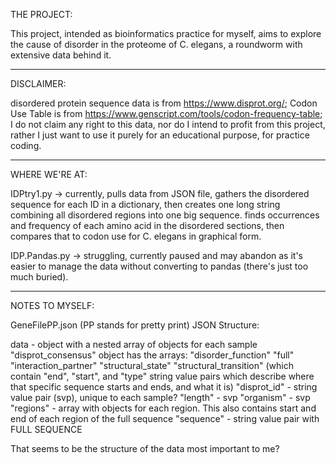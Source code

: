 THE PROJECT:

This project, intended as bioinformatics practice for myself, aims to explore the cause of disorder in the proteome of C. elegans, a roundworm with extensive data behind it. 

_________________________________________________________

DISCLAIMER:

disordered protein sequence data is from https://www.disprot.org/;
Codon Use Table is from https://www.genscript.com/tools/codon-frequency-table;
I do not claim any right to this data, nor do I intend to profit from this project, rather I just want to use it purely for an educational purpose, for practice coding.

_________________________________________________________

WHERE WE'RE AT:

IDPtry1.py -> currently, pulls data from JSON file, gathers the disordered sequence for each ID in a dictionary, then creates one long string combining all disordered regions into one big sequence. finds occurrences and frequency of each amino acid in the disordered sections, then compares that to codon use for C. elegans in graphical form.

IDP.Pandas.py -> struggling, currently paused and may abandon as it's easier to manage the data without converting to pandas (there's just too much buried).

____________________________________________________________

NOTES TO MYSELF:


GeneFilePP.json (PP stands for pretty print) JSON Structure:

data - object with a nested array of objects for each sample
    "disprot_consensus" object has the arrays:
      "disorder_function"
      "full"
      "interaction_partner"
      "structural_state"
      "structural_transition" (which contain "end", "start", and "type" string value pairs which describe where that specific sequence starts and ends, and what it is)
    "disprot_id" - string value pair (svp), unique to each sample?
    "length" - svp
    "organism" - svp
    "regions" - array with objects for each region. This also contains start and end of each region of the full sequence
    "sequence" - string value pair with FULL SEQUENCE

That seems to be the structure of the data most important to me?
